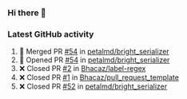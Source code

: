 ### Hi there 👋


### Latest GitHub activity
<!--START_SECTION:activity-->
1. 🎉 Merged PR [#54](https://github.com/petalmd/bright_serializer/pull/54) in [petalmd/bright_serializer](https://github.com/petalmd/bright_serializer)
2. 💪 Opened PR [#54](https://github.com/petalmd/bright_serializer/pull/54) in [petalmd/bright_serializer](https://github.com/petalmd/bright_serializer)
3. ❌ Closed PR [#2](https://github.com/Bhacaz/label-regex/pull/2) in [Bhacaz/label-regex](https://github.com/Bhacaz/label-regex)
4. ❌ Closed PR [#1](https://github.com/Bhacaz/pull_request_template/pull/1) in [Bhacaz/pull_request_template](https://github.com/Bhacaz/pull_request_template)
5. ❌ Closed PR [#52](https://github.com/petalmd/bright_serializer/pull/52) in [petalmd/bright_serializer](https://github.com/petalmd/bright_serializer)
<!--END_SECTION:activity-->

<!--
**Bhacaz/bhacaz** is a ✨ _special_ ✨ repository because its `README.md` (this file) appears on your GitHub profile.

Here are some ideas to get you started:

- 🔭 I’m currently working on ...
- 🌱 I’m currently learning ...
- 👯 I’m looking to collaborate on ...
- 🤔 I’m looking for help with ...
- 💬 Ask me about ...
- 📫 How to reach me: ...
- 😄 Pronouns: ...
- ⚡ Fun fact: ...
-->
